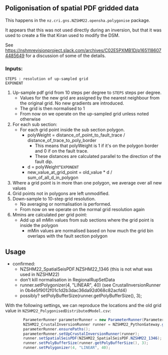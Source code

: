 ## Poligonisation of spatial PDF gridded data

This happens in the `nz.cri.gns.NZSHM22.opensha.polygonise` package.

It appears that this was not used directly during an inversion, but that it was used to create a file that Kiran used 
to modify the DSM. 

See https://nshmrevisionproject.slack.com/archives/C02E5PXMB1D/p1651186074485649 for a discussion of some of the details.


### Inputs:
    STEPS : resolution of up-sampled grid
    EXPONENT

1. Up-sample pdf grid from 10 steps per degree to `STEPS` steps per degree.
    - Values for the new grid are assigned by the nearest neighbour from the original grid. No new gradients are introduced.
    - The grid is then normalised to 1
    - From now on we operate on the up-sampled grid unless noted otherwise
2. For each sub section:
    - For each grid point inside the sub section polygon.
        - polyWeight = distance_of_point_to_fault_trace / distance_of_trace_to_poly_border
            - This means that polyWeight is 1 if it's on the polygon border and 0 if on the fault trace.
            - These distances are calculated parallel to the direction of the fault dip.
        - d = polyWeight^`EXPONENT`
        - new_value_at_grid_point = old_value * d / sum_of_all_d_in_polygon
3. Where a grid point is in more than one polygon, we average over all new values
4. Grid points not in polygons are left unmodified.
5. Down-sample to 10-step grid resolution.
    - No averaging or normalisation is performed.
    - From now on we operate on the normal grid resolution again
6. Mmins are calculated per grid point:
    - Add up all mMin values from sub sections where the grid point is inside the polygon
        - mMin values are normalised based on how much the grid bin overlaps with the fault section polygon
    

## Usage
- confirmed:
  - NZSHM22_SpatialSeisPDF.NZSHM22_1346 (this is not what was used in NZSHM22)
  - don't kill normalisation in RegionalRupSetData
  - runner.setPolygonizer(4, "LINEAR", 40) (see CrustalInversionRunner in 0b4e5f9012f01c1d2b3dac36da92d068c82acfd4)
  - possibly? setPolyBufferSize(runner.getPolyBufferSize(), 3);

With the following settings, we can reproduce the locations and the old grid value in `NZSHM22_PolygonisedDistributedModel.csv`:

```java
        ParameterRunner parameterRunner = new ParameterRunner(Parameters.NZSHM22.INVERSION_CRUSTAL);
        NZSHM22_CrustalInversionRunner runner = NZSHM22_PythonGateway.getCrustalInversionRunner();
        parameterRunner.ensurePaths();
        parameterRunner.setUpCrustalInversionRunner(runner);
        runner.setSpatialSeisPDF(NZSHM22_SpatialSeisPDF.NZSHM22_1346);
        runner.setPolyBufferSize(runner.getPolyBufferSize(), 3);
        runner.setPolygonizer(4, "LINEAR", 40);
```